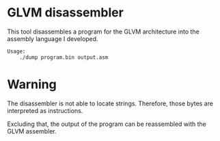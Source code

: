 # GLVM disassembler
This tool disassembles a program for the GLVM architecture into the assembly language I developed.

```
Usage:
	./dump program.bin output.asm
```

# Warning
The disassembler is not able to locate strings. Therefore, those bytes are interpreted as instructions.

Excluding that, the output of the program can be reassembled with the GLVM assembler.